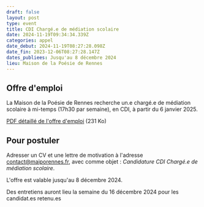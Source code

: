 ```yaml
---
draft: false
layout: post
type: event
title: CDI Chargé.e de médiation scolaire
date: 2024-11-19T09:34:34.339Z
categories: appel
date_debut: 2024-11-19T08:27:28.098Z
date_fin: 2023-12-06T08:27:28.147Z
dates_publiees: Jusqu'au 8 décembre 2024
lieu: Maison de la Poésie de Rennes
---
```

## Offre d'emploi

La Maison de la Poésie de Rennes recherche un.e chargé.e de médiation scolaire à mi-temps (17h30 par semaine), en CDI, à partir du 6 janvier 2025. 

[PDF détaillé de l'offre d'emploi](/imgs/offre-d-emploi-cdi-charg-.e-de-m-diation-scolaire.pdf) (231 Ko) 

## Pour postuler

Adresser un CV et une lettre de motivation à l'adresse [contact@maiporennes.fr](<mailto:contact@maiporennes.fr?subject=Candidature CDI Chargé.e de médiation scolaire>), avec comme objet : *Candidature CDI Chargé.e de médiation scolaire*. 

L'offre est valable jusqu'au 8 décembre 2024. 

Des entretiens auront lieu la semaine du 16 décembre 2024 pour les candidat.es retenu.es